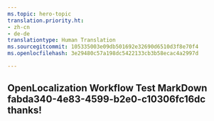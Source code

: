 ```yaml
---
ms.topic: hero-topic
translation.priority.ht:
- zh-cn
- de-de
translationtype: Human Translation
ms.sourcegitcommit: 105335003e09db501692e32690d6510d3f8e70f4
ms.openlocfilehash: 3e29480c57a198dc5422133cb3b58ecac4a2997d

---
```

## OpenLocalization Workflow Test MarkDown fabda340-4e83-4599-b2e0-c10306fc16dc thanks!



<!--HONumber=Aug16_HO5-->


